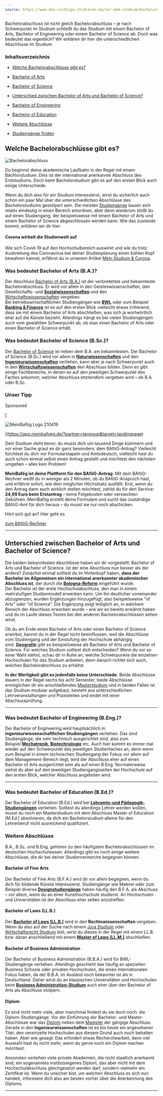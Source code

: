 ```yaml
---
source: https://www.das-richtige-studieren.de/vor-dem-studium/bachelorabschluesse/
---
```


Bachelorabschluss ist nicht gleich Bachelorabschluss – je nach Schwerpunkt im Studium schließt du das Studium mit einem Bachelor of Arts, Bachelor of Engineering oder einem Bachelor of Science ab. Doch was bedeutet das eigentlich? Wir erklären dir hier die unterschiedlichen Abschlüsse im Studium.

### Inhaltsverzeichnis

- [Welche Bachelorabschlüsse gibt es?](https://www.das-richtige-studieren.de/vor-dem-studium/bachelorabschluesse/#bachelorabschluesse "Welche Bachelorabschlüsse gibt es?")
- [Bachelor of Arts](https://www.das-richtige-studieren.de/vor-dem-studium/bachelorabschluesse/#bachelorofarts "Bachelor of Arts")
- [Bachelor of Science](https://www.das-richtige-studieren.de/vor-dem-studium/bachelorabschluesse/#bachelorofscience "Bachelor of Science")
- [Unterschied zwischen Bachelor of Arts und Bachelor of Science?](https://www.das-richtige-studieren.de/vor-dem-studium/bachelorabschluesse/#unterschied-bachelor-arts-und-science "Unterschied zwischen Bachelor of Arts und Bachelor of Science?")

- [Bachelor of Engineering](https://www.das-richtige-studieren.de/vor-dem-studium/bachelorabschluesse/#bachelorofengineering "Bachelor of Engineering")
- [Bachelor of Education](https://www.das-richtige-studieren.de/vor-dem-studium/bachelorabschluesse/#bachelorofeducation "Bachelor of Education")
- [Weitere Abschlüsse](https://www.das-richtige-studieren.de/vor-dem-studium/bachelorabschluesse/#weiteres "Weitere Abschlüsse")
- [Studiengänge finden](https://www.das-richtige-studieren.de/vor-dem-studium/bachelorabschluesse/#studiengaenge-finden "Studiengänge finden")

## Welche Bachelorabschlüsse gibt es?

![](https://www.das-richtige-studieren.de/fileadmin/user_upload/Inhalte/das-richtige-studieren/Vor-dem-Studium/Bachelorabschluss.jpg "Bachelorabschluss")

Du beginnst deine akademische Laufbahn in der Regel mit einem Bachlorstudium. Dies ist der international anerkannte Abschluss des Erststudiums. Doch beim Bachelorstudium gibt es auf den ersten Blick auch einige Unterschiede.

Wenn du dich also für ein Studium interessierst, wirst du sicherlich auch schon ein paar Mal über die unterschiedlichen Abschlüsse des Bachelorstudiums gestolpert sein. Die meisten [Studiengänge](https://www.das-richtige-studieren.de/studiengaenge/) lassen sich relativ eindeutig in einen Bereich einordnen, aber dann wiederum stößt du auf einen Studiengang, der beispielsweise mit einem Bachelor of Arts und einem Bachelor of Science abgeschlossen werden kann. Wie das zustande kommt, erklären wir dir hier.

#### Corona wirbelt die Studienwelt auf

Wie sich Covid-19 auf den Hochschulbereich auswirkt und wie du trotz Ausbreitung des Coronavirus bei deiner Studienplanung einen kühlen Kopf bewahren kannst, erfährst du in unserem Artikel [Mein Studium & Corona](https://www.das-richtige-studieren.de/mein-studium-corona/).

### Was bedeutet Bachelor of Arts (B.A.)?

Der Abschluss [Bachelor of Arts (B.A.)](https://www.das-richtige-studieren.de/vor-dem-studium/bachelorabschluesse/bachelor-of-arts/) ist der verbreitetste und bekannteste Bachelorabschluss. Er wird vor allem in den Geisteswissenschaften, den Gesellschafts- und [**Sozialwissenschaften**](https://www.das-richtige-studieren.de/studiengaenge/sozialwissenschaft/) und den [Wirtschaftswissenschaften](https://www.das-richtige-studieren.de/studiengaenge/wirtschaftswissenschaft/) vergeben.  
Bei betriebswirtschaftlichen Studiengängen wie [**BWL**](https://www.das-richtige-studieren.de/studiengaenge/bwl/ "BWL") oder zum Beispiel [**Banking & Finance**](https://www.das-richtige-studieren.de/studiengaenge/banking-and-finance/ "Banking & Finance") ist es auf den ersten Blick vielleicht etwas irritierend, dass sie mit einem Bachelor of Arts abschließen, was sich ja wortwörtlich eher auf die Künste bezieht. Allerdings hängt es bei vielen Studiengängen auch vom gewählten Schwerpunkt ab, ob man einen Bachelor of Arts oder einen Bachelor of Science erhält.

### Was bedeutet Bachelor of Science (B.Sc.)?

Der [Bachelor of Science](https://www.das-richtige-studieren.de/vor-dem-studium/bachelorabschluesse/bachelor-of-science/) ist neben dem B.A. am bekanntesten. Der Bachelor of Science (B.Sc.) wird vor allem in [**Naturwissenschaften**](https://www.das-richtige-studieren.de/studiengaenge/fachbereich-mathematik-naturwissenschaften/) und den [**Ingenieurwissenschaften**](https://www.das-richtige-studieren.de/studiengaenge/fachbereich-ingenieurwesen-technik/) verliehen, kann aber je nach Schwerpunkt auch in den [**Wirtschaftswissenschaften**](https://www.das-richtige-studieren.de/studiengaenge/fachbereich-wirtschaft-management-logistik/) den Abschluss bilden. Denn es gibt einige Fachbereiche, in denen es auf den jeweiligen Schwerpunkt des Faches ankommt, welcher Abschluss letztendlich vergeben wird – ob B.A. oder B.Sc.

### Unser Tipp

Sponsored

[

![MeinBafög Logo 210419](https://www.das-richtige-studieren.de/fileadmin/user_upload/Inhalte/profile/meinBafoeg/meinBaf%C3%B6g_Logo_210419.png "MeinBafög Logo 210419")

](https://app.meinbafoeg.de/?partner=targroup&target=landingpage)

Dein Studium steht bevor, du musst dich um tausend Dinge kümmern und vor einer Sache graut es dir ganz besonders: dem BAföG-Antrag? Vielleicht fürchtest du dich vor Formularstapeln und Amtsdeutsch, vielleicht hast du auch schon einmal selbst einen Antrag gestellt und möchtest den nächsten umgehen – alles kein Problem!

**MeinBafög ist deine Plattform für den BAföG-Antrag**: Mit dem BAföG-Rechner weißt du in weniger als 2 Minuten, ob du BAföG-Anspruch hast, und erfährst sofort, wie dein möglicher Höchstsatz ausfällt. Erst, wenn du den Antrag dann auch wirklich stellen möchtest, zahlst du für den Service: **24,99 Euro beim Erstantrag** – keine Folgekosten oder versteckten Gebühren. MeinBafög erstellt deine Formulare und sucht das zuständige BAföG-Amt für dich heraus – du musst sie nur noch abschicken.

Hört sich gut an? Hier geht es

[zum BAföG-Rechner](https://app.meinbafoeg.de/?partner=targroup&target=antrag)

---

## Unterschied zwischen Bachelor of Arts und Bachelor of Science?

Die beiden bekanntesten Abschlüsse haben wir dir vorgestellt: Bachelor of Arts und Bachelor of Science. Ist der eine Abschluss nun besser als der andere? Zunächst einmal solltest du im Hinterkopf haben, **dass der Bachelor im Allgemeinen ein international anerkannter akademischer Abschluss ist**, der durch die [**Bologna-Reform**](https://www.das-richtige-studieren.de/vor-dem-studium/uni-wiki/bologna-prozess/) eingeführt wurde.  
Der Bachelor ist der erste Hochschulabschluss, den man in einem mehrstufigen Studienmodell erwerben kann. Um ihn deutlicher voneinander abzugrenzen, wurden Ergänzungen hinzugefügt, also beispielsweise "of Arts" oder "of Science". Die Ergänzung zeigt lediglich an, in welchem Bereich der Abschluss erworben wurde – wie wir es bereits erwähnt haben und du im Laufe dieses Textes bei den anderen Bachelorabschlüssen sehen wirst.

Ob du am Ende einen Bachelor of Arts oder einen Bachelor of Science erwirbst, kannst du in der Regel nicht beeinflussen, weil die Abschlüsse vom Studiengang und der Einstufung der Hochschule abhängig sind. [**Geografie**](https://www.das-richtige-studieren.de/studiengaenge/geografie/) gibt es beispielsweise als Bachelor of Arts und Bachelor of Science. Für welches Studium solltest dich entscheiden? Wenn du vor so einer Wahl stehst, schau dir in Ruhe an, welche Schwerpunkte die einzelnen Hochschulen für das Studium anbieten, denn danach richtet sich auch, welchen Bachelorabschluss zu erhältst.

**In der Wertigkeit gibt es jedenfalls keine Unterschiede.** Beide Abschlüsse dauern in der Regel sechs bis acht Semester, beide Abschlüsse ermöglichen dir ein anschließendes [Masterstudium](https://www.das-richtige-studieren.de/im-studium/master/) und in beiden Fällen ist das Studium modular aufgebaut, besteht aus unterschiedlichen Lehrveranstaltungen und Praxisteilen und endet mit einer Abschlussprüfung.

---

### Was bedeutet Bachelor of Engineering (B.Eng.)?

Der Bachelor of Engineering wird hauptsächlich in **ingenieurwissenschaftlichen Studiengängen** verliehen. Das sind Studiengänge, die sehr technisch ausgerichtet sind, also zum Beispiel **[Mechatronik](https://www.das-richtige-studieren.de/studiengaenge/mechatronik/ "Mechatronik"), [Biotechnologie](https://www.das-richtige-studieren.de/studiengaenge/biotechnologie/ "Biotechnologie")** etc. Auch hier kommt es immer mal wieder auf den Schwerpunkt des jeweiligen Studienfaches an, denn wenn zum Beispiel in einem technischen Studiengang der Fokus vor allem auf dem Management-Bereich liegt, wird der Abschluss eher auf einen Bachelor of Arts ausgerichtet sein als auf einen B.Eng. Normalerweise siehst du aber auf den jeweiligen Studiengangsseiten der Hochschule auf den ersten Blick, welcher Abschluss angeboten wird.

---

### Was bedeutet Bachelor of Education (B.Ed.)?

Der Bachelor of Education (B.Ed.) wird bei **[Lehramts-und Pädagogik-Studiengängen](https://www.das-richtige-studieren.de/studiengaenge/fachbereich-paedagogik-bildung-lehramt/ "Lehramts-und Pädagogik-Studiengängen")** verliehen. Solltest du allerdings Lehrer werden wollen, musst du noch ein Masterstudium mit dem Abschluss Master of Education (M.Ed.) absolvieren, da dich ein Bachelorstudium alleine für den Lehrerberuf nicht ausreichend qualifiziert.

### Weitere Abschlüsse

B.A., B.Sc. und B.Eng. gehören zu den häufigsten Bachelorabschlüssen im deutschen Hochschulwesen. Allerdings gibt es noch einige weitere Abschlüsse, die dir bei deiner Studienrecherche begegnen können.

#### Bachelor of Fine Arts

Der Bachelor of Fine Arts (B.F.A.) wird dir vor allem begegnen, wenn du dich für bildende Künste interessierst. Studiengänge wie Malerei oder zum Beispiel diverse [**Designstudiengänge**](https://www.das-richtige-studieren.de/studiengaenge/design/) haben häufig den B.F.A. als Abschuss – vor allem, wenn du an einer Kunsthochschule studierst. An Hochschulen und Universitäten ist der Abschluss eher selten anzutreffen.

#### Bachelor of Laws (LL.B.)

Der [**Bachelor of Laws (LL.B.)**](https://www.das-richtige-studieren.de/vor-dem-studium/bachelorabschluesse/bachelor-of-laws/) wird in den **Rechtswissenschaften** vergeben. Wenn du also auf der Suche nach einem [Jura Studium](https://www.das-richtige-studieren.de/studiengaenge/jura/) oder [Wirtschaftsrecht Studium](https://www.das-richtige-studieren.de/studiengaenge/wirtschaftsrecht/) bist, wirst du dieses in der Regel mit einem LL.B. bzw. daran anschließend mit einem [**Master of Laws (LL.M.)**](https://www.das-richtige-studieren.de/im-studium/master/master-of-laws/) abschließen.

#### Bachelor of Business Administration

Der Bachelor of Business Administration (B.B.A.) wird für BWL-Studiengänge verliehen. Allerdings geschieht das häufig an speziellen Business Schools oder privaten Hochschulen, die einen internationalen Fokus haben, da der B.B.A. im Ausland noch bekannter ist als in Deutschland. Daher wirst du an klassischen Universitäten und Hochschulen beim [**Business Administration-Studium**](https://www.das-richtige-studieren.de/studiengaenge/business-administration/ "Business Administration") auch eher über den Bachelor of Arts als Abschluss stolpern.

#### Diplom

Es sind nicht mehr viele, aber manchmal findest du sie doch noch: die Diplom-Studiengänge. Vor der Einführung der Bachelor- und Master-Abschlüsse war das [Diplom](https://www.das-richtige-studieren.de/vor-dem-studium/uni-wiki/diplom/) neben dem [Magister](https://www.das-richtige-studieren.de/vor-dem-studium/uni-wiki/magister/) der gängige Abschluss. Gerade in den **Ingenieurwissenschaften** ist es bis heute ein angesehener Titel, den vereinzelte Hochschulen aus diesem Grund auch noch behalten haben. Aber wie gesagt: Das erfordert etwas Recherchearbeit, denn viel Auswahl hast du nicht mehr, wenn du gerne noch ein Diplom machen möchtest.

Ansonsten verleihen viele private Akademien, die nicht staatlich anerkannt sind, ein sogenanntes institutseigenes Diplom, das aber nicht mit dem Hochschulabschluss gleichgesetzt werden darf, sondern vielmehr ein Zertifikat ist. Wenn du unsicher bist, um welchen Abschluss es sich nun handelt, informiere dich also am besten vorher über die Anerkennung des Diploms.

---